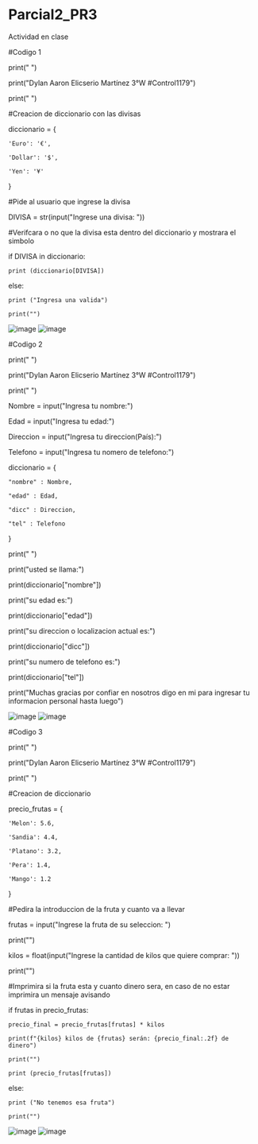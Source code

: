 # Parcial2_PR3
Actividad en clase


#Codigo 1

print(" ")

print("Dylan Aaron Elicserio Martínez 3°W #Control1179")

print(" ")

#Creacion de diccionario con las divisas

diccionario = {

    'Euro': '€',
    
    'Dollar': '$',
    
    'Yen': '¥'
}

#Pide al usuario que ingrese la divisa 

DIVISA = str(input("Ingrese una divisa: "))

#Verifcara o no que la divisa esta dentro del diccionario y mostrara el simbolo

if DIVISA in diccionario:

    print (diccionario[DIVISA])
    
else:

    print ("Ingresa una valida")
    
    print("")

  ![image](https://github.com/user-attachments/assets/4c9e45d2-6039-49c6-9530-c6398ceebfa4)
  ![image](https://github.com/user-attachments/assets/b245f504-42c8-4e4c-888e-f6cc1f1b73bb)

  #Codigo 2

  print(" ")
  
print("Dylan Aaron Elicserio Martínez 3°W #Control1179")

print(" ")

Nombre = input("Ingresa tu nombre:")

Edad = input("Ingresa tu edad:")

Direccion = input("Ingresa tu direccion(País):")

Telefono = input("Ingresa tu nomero de telefono:")

diccionario = {

    "nombre" : Nombre,
    
    "edad" : Edad,
    
    "dicc" : Direccion,
    
    "tel" : Telefono
    
}

print(" ")

print("usted se llama:")

print(diccionario["nombre"])

print("su edad es:")

print(diccionario["edad"])

print("su direccion o localizacion actual es:")

print(diccionario["dicc"])

print("su numero de telefono es:")

print(diccionario["tel"])

print("Muchas gracias por confiar en nosotros digo en mi para ingresar tu informacion personal hasta luego")

![image](https://github.com/user-attachments/assets/2b9412cb-43fc-4e9a-89c0-07b3dd4de65a)
![image](https://github.com/user-attachments/assets/caac5542-d7ab-43e1-952d-b5cdb06e7219)

#Codigo 3

print(" ")

print("Dylan Aaron Elicserio Martínez 3°W #Control1179")

print(" ")

#Creacion de diccionario

precio_frutas = {

    'Melon': 5.6,
    
    'Sandia': 4.4,
    
    'Platano': 3.2,
    
    'Pera': 1.4,
    
    'Mango': 1.2
    
}

#Pedira la introduccion de la fruta y cuanto va a llevar

frutas = input("Ingrese la fruta de su seleccion: ")

print("")

kilos = float(input("Ingrese la cantidad de kilos que quiere comprar: "))

print("")

#Imprimira si la fruta esta y cuanto dinero sera, en caso de no estar imprimira un mensaje avisando

if frutas in precio_frutas:

    precio_final = precio_frutas[frutas] * kilos

    print(f"{kilos} kilos de {frutas} serán: {precio_final:.2f} de dinero")
    
    print("")
    
    print (precio_frutas[frutas])

else:

    print ("No tenemos esa fruta")
    
    print("")

![image](https://github.com/user-attachments/assets/41d344a7-24cd-4c6e-9313-de28f53ebef2)
![image](https://github.com/user-attachments/assets/d0085016-d96e-4846-ba75-7dd9e08b070c)


